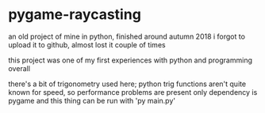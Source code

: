 # pygame-raycasting
an old project of mine in python, finished around autumn 2018
i forgot to upload it to github, almost lost it couple of times

this project was one of my first experiences with python and programming overall

there's a bit of trigonometry used here; python trig functions aren't quite known for speed, so performance problems are present
only dependency is pygame and this thing can be run with 'py main.py'

